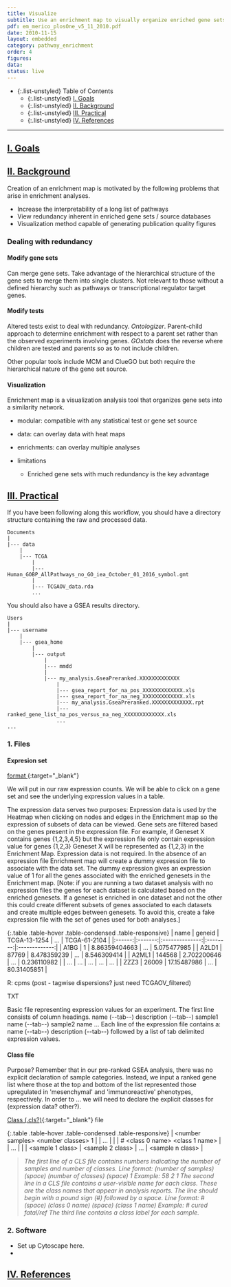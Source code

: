 ```yaml
---
title: Visualize
subtitle: Use an enrichment map to visually organize enriched gene sets
pdf: em_merico_plosOne_v5_11_2010.pdf
date: 2010-11-15
layout: embedded
category: pathway_enrichment
order: 4
figures:
data:
status: live
---
```


- {:.list-unstyled} Table of Contents
  - {:.list-unstyled} [I. Goals](#goals)
  - {:.list-unstyled} [II. Background](#background)
  - {:.list-unstyled} [III. Practical](#practical)
  - {:.list-unstyled} [IV. References](#references)

<hr/>

## <a href="#goals" name="goals">I. Goals</a>

## <a href="#background" name="background">II. Background</a>

Creation of an enrichment map is motivated by the following problems that arise in enrichment analyses.

  - Increase the interpretability of a long list of pathways
  - View redundancy inherent in enriched gene sets / source databases
  - Visualization method capable of generating publication quality figures

### Dealing with redundancy

#### Modify gene sets

Can merge gene sets. Take advantage of the hierarchical structure of the gene sets to merge them into single clusters. Not relevant to those without a defined hierarchy such as pathways or transcriptional regulator target genes.

#### Modify tests

Altered tests exist to deal with redundancy. *Ontologizer*. Parent-child approach to determine enrichment with respect to a parent set rather than the observed experiments involving genes. *GOstats* does the reverse where children are tested and parents so as to not include children.

Other popular tools include MCM and ClueGO but both require the hierarchical nature of the gene set source.

#### Visualization

Enrichment map is a visualization analysis tool that organizes gene sets into a similarity network.

- modular: compatible with any statistical test or gene set source
- data: can overlay data with heat maps
- enrichments: can overlay multiple analyses

- limitations

  - Enriched gene sets with much redundancy is the key advantage

## <a href="#practical" name="practical">III. Practical</a>

If you have been following along this workflow, you should have a directory structure containing the raw and processed data.

```shell
Documents
|
|--- data
    |
    |--- TCGA
        |
        |--- Human_GOBP_AllPathways_no_GO_iea_October_01_2016_symbol.gmt
        |
        |--- TCGAOV_data.rda
        ...
```

You should also have a GSEA results directory.

```shell
Users
|
|--- username
    |
    |--- gsea_home
        |
        |--- output
            |
            |--- mmdd
            |
            |--- my_analysis.GseaPreranked.XXXXXXXXXXXXX
                |
                |--- gsea_report_for_na_pos_XXXXXXXXXXXXX.xls
                |--- gsea_report_for_na_neg_XXXXXXXXXXXXX.xls
                |--- my_analysis.GseaPreranked.XXXXXXXXXXXXX.rpt
                |--- ranked_gene_list_na_pos_versus_na_neg_XXXXXXXXXXXXX.xls
                ...
...
```

### 1. Files

#### Expresion set

[format ](http://software.broadinstitute.org/cancer/software/gsea/wiki/index.php/Data_formats#TXT:_Text_file_format_for_expression_dataset_.28.2A.txt.29){:target="_blank"}

We will put in our raw expression counts. We will be able to click on a gene set and see the underlying expression values in a table.

The expression data serves two purposes:
Expression data is used by the Heatmap when clicking on nodes and edges in the Enrichment map so the expression of subsets of data can be viewed.
Gene sets are filtered based on the genes present in the expression file. For example, if Geneset X contains genes {1,2,3,4,5} but the expression file only contain expression value for genes {1,2,3} Geneset X will be represented as {1,2,3} in the Enrichment Map.
Expression data is not required. In the absence of an expression file Enrichment map will create a dummy expression file to associate with the data set. The dummy expression gives an expression value of 1 for all the genes associated with the enriched genesets in the Enrichment map.
[Note: if you are running a two dataset analysis with no expression files the genes for each dataset is calculated based on the enriched genesets. If a geneset is enriched in one dataset and not the other this could create different subsets of genes associated to each datasets and create multiple edges between genesets. To avoid this, create a fake expression file with the set of genes used for both analyses.]

{:.table .table-hover .table-condensed .table-responsive}
| name   | geneid  | TCGA-13-1254   |   ...    |  TCGA-61-2104 |
|:------:|:-------:|:--------------:|:--------:|:-------------:|
| A1BG   |   1     | 8.86359404663  |   ...    | 5.075477985   |
| A2LD1  |  87769  | 8.478359239    |   ...    | 8.546309414   |
| A2ML1  |  144568 | 2.702200646    |   ...    | 0.236110982   |
| ...    |   ...   |    ...         |   ...    |      ...      |
| ZZZ3   |  26009  | 17.15487986    |   ...    | 80.31405851   |

R: cpms (post - tagwise dispersions? just need  TCGAOV_filtered)

TXT

Basic file representing expression values for an experiment.
The first line consists of column headings.
name (--tab--) description (--tab--) sample1 name (--tab--) sample2 name ...
Each line of the expression file contains a:
name (--tab--) description (--tab--) followed by a list of tab delimited expression values.



#### Class file

Purpose? Remember that in our pre-ranked GSEA analysis, there was no explicit declaration of sample categories. Instead, we input a ranked gene list where those at the top and bottom of the list represented those upregulated in 'mesenchymal' and 'immunoreactive' phenotypes, respectively. In order to ... we will need to declare the explicit classes for (expression data? other?).

[Class (.cls?)](http://software.broadinstitute.org/cancer/software/gsea/wiki/index.php/Data_formats#CLS:_Categorical_.28e.g_tumor_vs_normal.29_class_file_format_.28.2A.cls.29){:target="_blank"} file

{:.table .table-hover .table-condensed .table-responsive}
| \<number samples\> \<number classes\> 1  |      | ...  |     |
| # \<class 0 name\> \<class 1 name\>  | | ... | |
| \<sample 1 class\>  |  \<sample 2 class\>  |  ... |  \<sample n class\>  |

> *The first line of a CLS file contains numbers indicating the number of samples and number of classes.
>Line format:      (number of samples) (space) (number of classes) (space) 1
>Example:          58 2 1
The second line in a CLS file contains a user-visible name for each class. These are the class names that appear in analysis reports. The line should begin with a pound sign (#) followed by a space.
Line format:      # (space) (class 0 name) (space) (class 1 name)
Example:    # cured fatal/ref
The third line contains a class label for each sample.*

### 2. Software

- Set up Cytoscape here.
-

## <a href="#references" name="references">IV. References</a>
<!-- <div class="panel_group" data-inline="21085593"></div> -->
